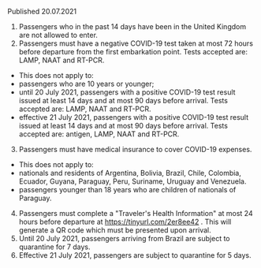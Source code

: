 Published 20.07.2021
1. Passengers who in the past 14 days have been in the United Kingdom are not allowed to enter.
2. Passengers must have a negative COVID-19 test taken at most 72 hours before departure from the first embarkation point. Tests accepted are: LAMP, NAAT and RT-PCR.
- This does not apply to:
- passengers who are 10 years or younger;
- until 20 July 2021, passengers with a positive COVID-19 test result issued at least 14 days and at most 90 days before arrival. Tests accepted are: LAMP, NAAT and RT-PCR.
- effective 21 July 2021, passengers with a positive COVID-19 test result issued at least 14 days and at most 90 days before arrival. Tests accepted are: antigen, LAMP, NAAT and RT-PCR.
3. Passengers must have medical insurance to cover COVID-19 expenses.
- This does not apply to:
- nationals and residents of Argentina, Bolivia, Brazil, Chile, Colombia, Ecuador, Guyana, Paraguay, Peru, Suriname, Uruguay and Venezuela.
- passengers younger than 18 years who are children of nationals of Paraguay.
4. Passengers must complete a "Traveler's Health Information" at most 24 hours before departure 
at <a href="https://tinyurl.com/2er8ee42">https://tinyurl.com/2er8ee42</a> . This will generate a QR code which must be presented upon arrival.
5. Until 20 July 2021, passengers arriving from Brazil are subject to quarantine for 7 days.
6. Effective 21 July 2021, passengers are subject to quarantine for 5 days.


